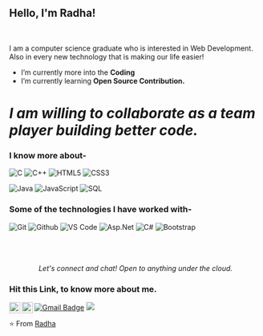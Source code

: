 ### <h2>Hello, I'm Radha!
  </br>


I am a computer science  graduate who is interested in Web Development. Also in every new technology that is making our life easier!

-  I’m currently more into the **Coding**
-  I’m currently learning **Open Source Contribution.**


# *I am willing to collaborate as a team player building better code.*





### I know more about- </br>
![C](https://img.shields.io/badge/-C-000000?style=for-the-badge&logo=C)
![C++](https://img.shields.io/badge/-C++-000000?style=for-the-badge&logo=C%2B%2B&logoColor=00599C)
![HTML5](https://img.shields.io/badge/-HTML5-000000?style=for-the-badge&logo=HTML5)
![CSS3](https://img.shields.io/badge/-CSS3-000000?style=for-the-badge&logo=CSS3)

![Java](https://img.shields.io/badge/-Java-000000?style=for-the-badge&logo=Java&logoColor=007396)
![JavaScript](https://img.shields.io/badge/-JavaScript-000000?style=for-the-badge&logo=javascript)
![SQL](https://img.shields.io/badge/-SQL-000000?style=for-the-badge&logo=MySQL)

### Some of the technologies I have worked with-</br>
![Git](http://img.shields.io/badge/-Git-000000?style=for-the-badge&logo=Git)
![Github](http://img.shields.io/badge/-Github-000000?style=for-the-badge&logo=Github&logoColor=green)
![VS Code](http://img.shields.io/badge/-VS%20Code-000000?style=for-the-badge&logo=Visual-studio-code&logoColor=blue)
![Asp.Net](https://img.shields.io/badge/.NET-5C2D91?style=for-the-badge&logo=.net&logoColor=white)
![C#](https://img.shields.io/badge/C%23-239120?style=for-the-badge&logo=c-sharp&logoColor=white)
![Bootstrap](	https://img.shields.io/badge/Bootstrap-563D7C?style=for-the-badge&logo=bootstrap&logoColor=white)
</br></br></br></br>


<p align="center">
  <i>Let's connect and chat! Open to anything under the cloud.</i>
</p>

### Hit this Link, to know more about me.

<p align="center">
  <a href="https://www.linkedin.com/in/radha-manickam/">
    <img align="left" alt="Radha's Linkdein" width="22px" src="https://cdn.jsdelivr.net/npm/simple-icons@v3/icons/linkedin.svg" />
  </a>
<a href="https://github.com/RadhaArul">
  <img align="left" alt="Radha's Github" width="22px" src="https://cdn.jsdelivr.net/npm/simple-icons@v3/icons/github.svg" />
</a>
  
 [![Gmail Badge](https://img.shields.io/badge/-Gmail-c14438?style=flat-square&logo=Gmail&logoColor=white&link=mailto:radhaarul@gmail.com)](mailto:radhaarul@gmail.com)
  <a href="https://radhaportfolio.azurewebsites.net/" alt="My site"><img src="https://raw.githubusercontent.com/jayehernandez/jayehernandez/3f5402efef9a0ae89211a6e04609558e862ca616/readme/external-link-line.svg">
  </a>
  
</p>

⭐️ From [Radha](https://github.com/RadhaArul)
